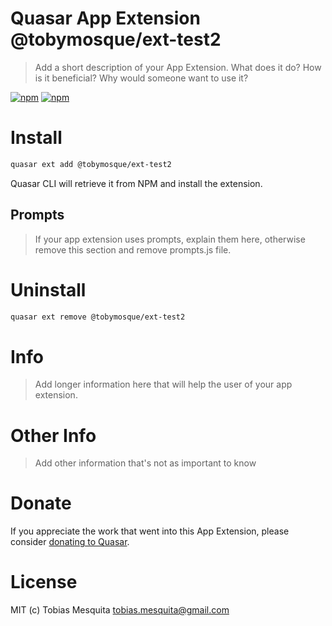 # Quasar App Extension @tobymosque/ext-test2

> Add a short description of your App Extension. What does it do? How is it beneficial? Why would someone want to use it?

[![npm](https://img.shields.io/npm/v/quasar-app-extension-@tobymosque/ext-test2.svg?label=quasar-app-extension-@tobymosque/ext-test2)](https://www.npmjs.com/package/quasar-app-extension-@tobymosque/ext-test2)
[![npm](https://img.shields.io/npm/dt/quasar-app-extension-@tobymosque/ext-test2.svg)](https://www.npmjs.com/package/quasar-app-extension-@tobymosque/ext-test2)

# Install
```bash
quasar ext add @tobymosque/ext-test2
```
Quasar CLI will retrieve it from NPM and install the extension.

## Prompts

> If your app extension uses prompts, explain them here, otherwise remove this section and remove prompts.js file.

# Uninstall
```bash
quasar ext remove @tobymosque/ext-test2
```

# Info
> Add longer information here that will help the user of your app extension.

# Other Info
> Add other information that's not as important to know

# Donate
If you appreciate the work that went into this App Extension, please consider [donating to Quasar](https://donate.quasar.dev).

# License
MIT (c) Tobias Mesquita <tobias.mesquita@gmail.com>
